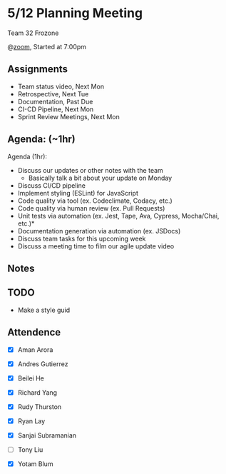 # 5/12 Planning Meeting

Team 32 Frozone

@[zoom](https://zoom.us/j/96679549656?pwd=cUVHMjFSS3J4NnNZbHJhaGY1OWpqUT09), Started at 7:00pm

## Assignments
 - Team status video, Next Mon
 - Retrospective, Next Tue
 - Documentation, Past Due
 - CI-CD Pipeline, Next Mon
 - Sprint Review Meetings, Next Mon

## Agenda: (~1hr)
Agenda (1hr):
 - Discuss our updates or other notes with the team
    -  Basically talk a bit about your update on Monday
 - Discuss CI/CD pipeline
 - Implement styling (ESLint) for JavaScript
 - Code quality via tool (ex. Codeclimate, Codacy, etc.)
 - Code quality via human review (ex. Pull Requests)
 - Unit tests via automation (ex. Jest, Tape, Ava, Cypress, Mocha/Chai, etc.)*
 - Documentation generation via automation (ex. JSDocs)
 - Discuss team tasks for this upcoming week
 - Discuss a meeting time to film our agile update video


## Notes


## TODO
 - Make a style guid


## Attendence
 - [X] Aman Arora
 - [X] Andres Gutierrez
 - [X] Beilei He
 - [X] Richard Yang
 - [X] Rudy Thurston
 - [X] Ryan Lay
 - [X] Sanjai Subramanian
 - [ ] Tony Liu
 - [X] Yotam Blum

